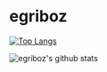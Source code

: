 # egriboz
[![Top Langs](https://github-readme-stats.vercel.app/api/top-langs/?username=egriboz&layout=compact)](https://github.com/egriboz/github-readme-stats)

![egriboz's github stats](https://github-readme-stats.vercel.app/api?username=egriboz&show_icons=true&hide=contribs,prs)
